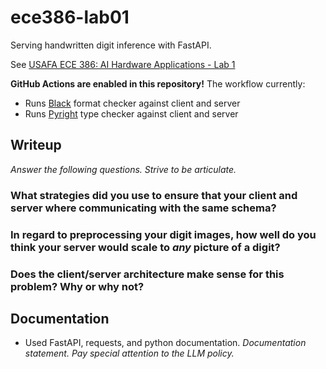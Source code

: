 # ece386-lab01

Serving handwritten digit inference with FastAPI.

See [USAFA ECE 386: AI Hardware Applications - Lab 1](https://usafa-ece.github.io/ece386-book/b1-prediction/lab-digits-api.html)

**GitHub Actions are enabled in this repository!** The workflow currently:

- Runs [Black](https://black.readthedocs.io/en/stable/index.html) format checker against client and server
- Runs [Pyright](https://microsoft.github.io/pyright/#/) type checker against client and server

## Writeup

*Answer the following questions. Strive to be articulate.*

### What strategies did you use to ensure that your client and server where communicating with the same schema?

### In regard to preprocessing your digit images, how well do you think your server would scale to *any* picture of a digit?

### Does the client/server architecture make sense for this problem? Why or why not?

## Documentation
- Used FastAPI, requests, and python documentation.
*Documentation statement. Pay special attention to the LLM policy.*
